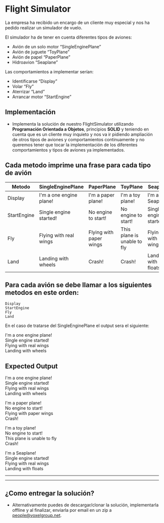 # Flight Simulator

La empresa ha recibido un encargo de un cliente muy especial y nos ha pedido realizar un simulador de vuelo.  

El simulador ha de tener en cuenta diferentes tipos de aviones:
- Avión de un solo motor “SingleEnginePlane”
- Avión de juguete “ToyPlane”
- Avión de papel “PaperPlane”  
- Hidroavion “Seaplane” 

Las comportamientos a implementar serían:
- Identificarse “Display”
- Volar “Fly”
- Aterrizar “Land” 
- Arrancar motor “StartEngine” 
  
## Implementación
- Implementa la solución de nuestro FlightSimulator utilizando **Programación Orientada a Objetos**, principios **SOLID** y teniendo en cuenta que es un cliente muy inquieto y nos va ir pidiendo ampliación de otros tipos de aviones y comportamientos continuamente y no queremos tener que tocar la implementación de los diferentes comportamientos y tipos de aviones ya implementados.

## Cada metodo imprime una frase para cada tipo de avión

| Metodo      | SingleEnginePlane       | PaperPlane              | ToyPlane                    | Seaplane               |
|-------------|-------------------------|-------------------------|-----------------------------|------------------------|
| Display     | I'm a one engine plane! | I'm a paper plane!      | I'm a toy plane!            | I'm a Seaplane!        |
| StartEngine | Single engine started!  | No engine to start!     | No engine to start!         | Single engine started! |
| Fly         | Flying with real wings  | Flying with paper wings | This plane is unable to fly | Flying with real wings |
| Land        | Landing with wheels     | Crash!                  | Crash!                      | Landing with floats    |


## Para cada avión se debe llamar a los siguientes metodos en este orden:
``Display``  
``StartEngine``  
``Fly``  
``Land``  

En el caso de tratarse del SingleEnginePlane el output sera el siguiente:  

I'm a one engine plane!  
Single engine started!  
Flying with real wings  
Landing with wheels 

## Expected Output

I'm a one engine plane!  
Single engine started!  
Flying with real wings  
Landing with wheels  
  
I'm a paper plane!  
No engine to start!  
Flying with paper wings  
Crash!  
  
I'm a toy plane!  
No engine to start!  
This plane is unable to fly  
Crash!  

I'm a Seaplane!  
Single engine started!  
Flying with real wings  
Landing with floats  

---
---

## ¿Como entregar la solución?
- Alternativamente puedes de descargar/clonar la solución, implementarla offline y al finalizar, enviarla por email en un zip a people@voxelgroup.net.
